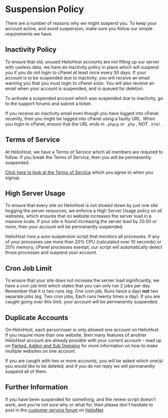 # Suspension Policy

There are a number of reasons why we might suspend you. To keep your account active, and avoid suspension, make sure you follow our simple requirements we have.

## Inactivity Policy

To ensure that old, unused HelioHost accounts are not filling up our server with useless data, we have an inactivity policy in place which will suspend you if you do not login to cPanel at least once every 30 days. If your account is to be suspended due to inactivity, you will receive an email warning you that you must login to cPanel soon. You will also receive an email when your account is suspended, and is queued for deletion.

To activate a suspended account which was suspended due to inactivity, go to the support forums and submit a ticket.

If you receive an inactivity email even though you have logged into cPanel recently, then you might be logged into cPanel using a faulty URL. When you login to cPanel, ensure that the URL ends in `.phpcp` or `.php` , NOT `.html` .

## Terms of Service

At HelioHost, we have a Terms of Service which all members are required to follow. If you break the Terms of Service, then you will be permanently suspended.

[Click here to look at the Terms of Service](../hosting/terms.md) which you agree to when you signup.

## High Server Usage

To ensure that every site on HelioHost is not slowed down by just one site hogging the server resources, we enforce a High Server Usage policy on all websites, which ensures that no website increases the server load in a massive scale. If your site is found increasing the server load by 20.00 or more, then your account will be permanently suspended.

HelioHost runs a auto-suspension script that monitors all processes. If any of your processes use more than 20% CPU \(calculated over 10 seconds\) or 20% memory, cPanel processes exempt, our script will automatically detect those processes and suspend your account.

## Cron Job Limit

To ensure that your site does not increase the server load significantly, we have a cron job limit which states that you can only run 2 jobs per day. Remember that it is two runs \(eg. One cron job, Runs twice a day\) **not** two separate jobs \(eg. Two cron jobs, Each runs twenty times a day\). If you are caught going over this limit, your account will be permanently suspended.

## Duplicate Accounts

On HelioHost, each person/user is only allowed one account on HelioHost. If you require more than one website, then many features of another HelioHost account are already possible with your current account - read up on [Parked, Addon and Sub Domains](../management/parked-addon-and-sub-domains.md) for more information on how to make multiple websites on one account.

If you are caught with two or more accounts, you will be asked which one\(s\) you would like to be deleted, and if you do not reply we will permanently suspend all of them.

## Further Information

If you have been suspended for something, and the renew script doesn't work, and you're not sure why or what for, then please don't hesitate to post in the [customer service forum](https://www.helionet.org/index/forum/45-customer-service/) on [HelioNet](../hosting/helionet.md).

